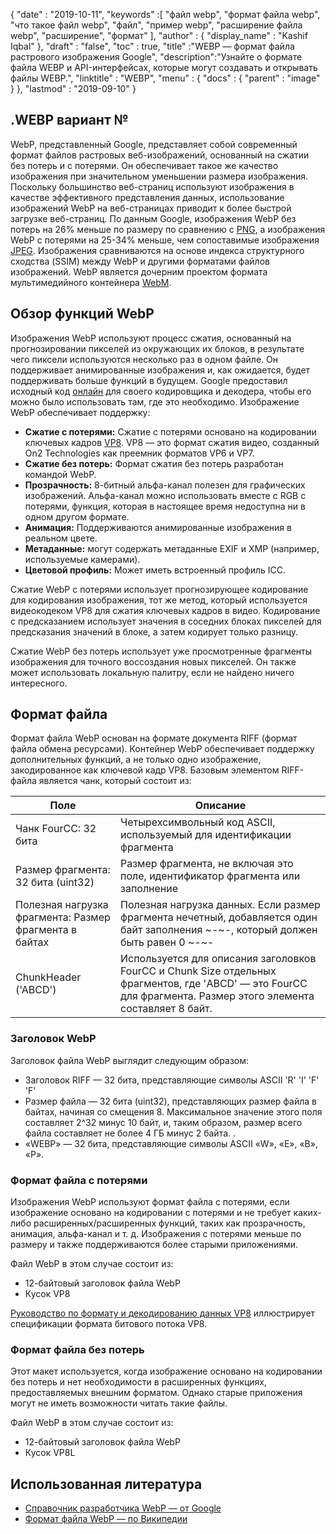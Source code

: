 {
  "date" : "2019-10-11",
  "keywords" :[ "файл webp", "формат файла webp", "что такое файл webp", "файл", "пример webp", "расширение файла webp", "расширение", "формат" ],
  "author" : {
    "display_name" : "Kashif Iqbal"
},
  "draft" : "false",
  "toc" : true,
  "title" :"WEBP — формат файла растрового изображения Google",
  "description":"Узнайте о формате файла WEBP и API-интерфейсах, которые могут создавать и открывать файлы WEBP.",
  "linktitle" : "WEBP",
  "menu" : {
    "docs" : {
      "parent" : "image"
}
},
  "lastmod" : "2019-09-10"
}

## .WEBP вариант №

WebP, представленный Google, представляет собой современный формат файлов растровых веб-изображений, основанный на сжатии без потерь и с потерями. Он обеспечивает такое же качество изображения при значительном уменьшении размера изображения. Поскольку большинство веб-страниц используют изображения в качестве эффективного представления данных, использование изображений WebP на веб-страницах приводит к более быстрой загрузке веб-страниц. По данным Google, изображения WebP без потерь на 26% меньше по размеру по сравнению с [PNG](/ru/image/png/), а изображения WebP с потерями на 25-34% меньше, чем сопоставимые изображения [JPEG](/ru/image/jpeg/). Изображения сравниваются на основе индекса структурного сходства (SSIM) между WebP и другими форматами файлов изображений. WebP является дочерним проектом формата мультимедийного контейнера [WebM](https://en.wikipedia.org/wiki/WebM).

## Обзор функций WebP ##

Изображения WebP используют процесс сжатия, основанный на прогнозировании пикселей из окружающих их блоков, в результате чего пиксели используются несколько раз в одном файле. Он поддерживает анимированные изображения и, как ожидается, будет поддерживать больше функций в будущем. Google предоставил исходный код [онлайн](https://developers.google.com/speed/webp/download) для своего кодировщика и декодера, чтобы его можно было использовать там, где это необходимо. Изображение WebP обеспечивает поддержку:

* **Сжатие с потерями:** Сжатие с потерями основано на кодировании ключевых кадров [VP8](https://en.wikipedia.org/wiki/VP8). VP8 — это формат сжатия видео, созданный On2 Technologies как преемник форматов VP6 и VP7.
* **Сжатие без потерь:** Формат сжатия без потерь разработан командой WebP.
* **Прозрачность:** 8-битный альфа-канал полезен для графических изображений. Альфа-канал можно использовать вместе с RGB с потерями, функция, которая в настоящее время недоступна ни в одном другом формате.
* **Анимация:** Поддерживаются анимированные изображения в реальном цвете.
* **Метаданные:** могут содержать метаданные EXIF и XMP (например, используемые камерами).
* **Цветовой профиль:** Может иметь встроенный профиль ICC.

Сжатие WebP с потерями использует прогнозирующее кодирование для кодирования изображения, тот же метод, который используется видеокодеком VP8 для сжатия ключевых кадров в видео. Кодирование с предсказанием использует значения в соседних блоках пикселей для предсказания значений в блоке, а затем кодирует только разницу.

Сжатие WebP без потерь использует уже просмотренные фрагменты изображения для точного воссоздания новых пикселей. Он также может использовать локальную палитру, если не найдено ничего интересного.

## Формат файла ##

Формат файла WebP основан на формате документа RIFF (формат файла обмена ресурсами). Контейнер WebP обеспечивает поддержку дополнительных функций, а не только одно изображение, закодированное как ключевой кадр VP8. Базовым элементом RIFF-файла является чанк, который состоит из:


|Поле|Описание
---|---|
|Чанк FourCC: 32 бита|Четырехсимвольный код ASCII, используемый для идентификации фрагмента
|Размер фрагмента: 32 бита (uint32)|Размер фрагмента, не включая это поле, идентификатор фрагмента или заполнение
|Полезная нагрузка фрагмента: Размер фрагмента в байтах|Полезная нагрузка данных. Если размер фрагмента нечетный, добавляется один байт заполнения ~-~-, который должен быть равен 0 ~-~-
|ChunkHeader ('ABCD')|Используется для описания заголовков FourCC и Chunk Size отдельных фрагментов, где 'ABCD' — это FourCC для фрагмента. Размер этого элемента составляет 8 байт.

### Заголовок WebP ###

Заголовок файла WebP выглядит следующим образом:

* Заголовок RIFF — 32 бита, представляющие символы ASCII 'R' 'I' 'F' 'F'
* Размер файла — 32 бита (uint32), представляющих размер файла в байтах, начиная со смещения 8. Максимальное значение этого поля составляет 2^32 минус 10 байт, и, таким образом, размер всего файла составляет не более 4 ГБ минус 2 байта. .
* «WEBP» — 32 бита, представляющие символы ASCII «W», «E», «B», «P».

### Формат файла с потерями ###

Изображения WebP используют формат файла с потерями, если изображение основано на кодировании с потерями и не требует каких-либо расширенных/расширенных функций, таких как прозрачность, анимация, альфа-канал и т. д. Изображения с потерями меньше по размеру и также поддерживаются более старыми приложениями.

Файл WebP в этом случае состоит из:

* 12-байтовый заголовок файла WebP
* Кусок VP8

[Руководство по формату и декодированию данных VP8](https://tools.ietf.org/html/rfc6386) иллюстрирует спецификации формата битового потока VP8.

### Формат файла без потерь ###

Этот макет используется, когда изображение основано на кодировании без потерь и нет необходимости в расширенных функциях, предоставляемых внешним форматом. Однако старые приложения могут не иметь возможности читать такие файлы.

Файл WebP в этом случае состоит из:

* 12-байтовый заголовок файла WebP
* Кусок VP8L

## Использованная литература ##

* [Справочник разработчика WebP — от Google](https://developers.google.com/speed/webp/)
* [Формат файла WebP — по Википедии](https://en.wikipedia.org/wiki/WebP)

